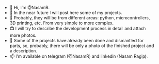 - 👋 Hi, I’m @NasamR.
- 📌 In the near future I will post here some of my projects. 
- 🔧 Probably, they will be from different areas: python, microcontrollers, 3D printing, etc. From very simple to more complex.
- 📺 I will try to describe the development process in detail and attach more photos.
- 🔨 Some of the projects have already been done and dismantled for parts, so, probably, there will be only a photo of the finished project and a description.
- 📫 I'm available on telegram (@NasamR) and linkedin (Nasam Ragip).
